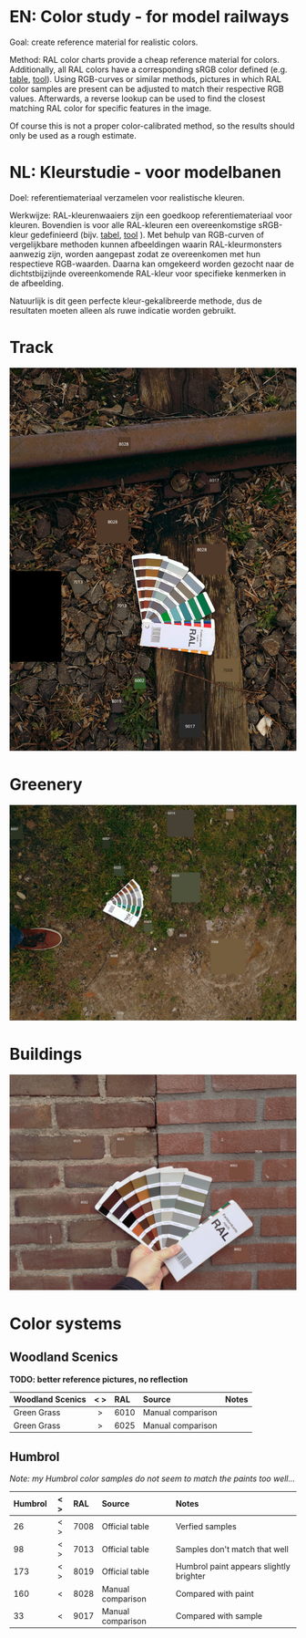 EN: Color study - for model railways
===========

Goal: create reference material for realistic colors.

Method: RAL color charts provide a cheap reference material for colors. Additionally, all RAL colors have a corresponding sRGB color defined (e.g. [table](https://en.wikipedia.org/wiki/List_of_RAL_colours), [tool](https://rgb.to/ral/page/1)). Using RGB-curves or similar methods, pictures in which RAL color samples are present can be adjusted to match their respective RGB values. Afterwards, a reverse lookup can be used to find the closest matching RAL color for specific features in the image.

Of course this is not a proper color-calibrated method, so the results should only be used as a rough estimate.


NL: Kleurstudie - voor modelbanen
===========

Doel: referentiemateriaal verzamelen voor realistische kleuren.

Werkwijze: RAL-kleurenwaaiers zijn een goedkoop referentiemateriaal voor kleuren. Bovendien is voor alle RAL-kleuren een overeenkomstige sRGB-kleur gedefinieerd (bijv. [tabel](https://en.wikipedia.org/wiki/List_of_RAL_colours), [tool](https://rgb.to/ral/page/1) ). Met behulp van RGB-curven of vergelijkbare methoden kunnen afbeeldingen waarin RAL-kleurmonsters aanwezig zijn, worden aangepast zodat ze overeenkomen met hun respectieve RGB-waarden. Daarna kan omgekeerd worden gezocht naar de dichtstbijzijnde overeenkomende RAL-kleur voor specifieke kenmerken in de afbeelding.

Natuurlijk is dit geen perfecte kleur-gekalibreerde methode, dus de resultaten moeten alleen als ruwe indicatie worden gebruikt.



Track
=====
![](Spoor/IMG_20240217_120311-ral.jpg)



Greenery
========
![](Bestrating/IMG_20240217_120705-ral.jpg)



Buildings
=================
![](Bebouwing/IMG_20240217_120449-ral.jpg)



Color systems
=============

Woodland Scenics
----------------

**TODO: better reference pictures, no reflection**

| Woodland Scenics | < > | RAL  | Source            | Notes |
| :--------------- | :-: | :--- | :---------------- | :---- |
| Green Grass      |  >  | 6010 | Manual comparison |       |
| Green Grass      |  >  | 6025 | Manual comparison |       |



Humbrol
-------

*Note: my Humbrol color samples do not seem to match the paints too well...*

| Humbrol | < > | RAL  | Source            | Notes                                   |
| :------ | :-: | :--- | :---------------- | :-------------------------------------- |
| 26      | < > | 7008 | Official table    | Verfied samples                         |
| 98      | < > | 7013 | Official table    | Samples don't match that well           |
| 173     | < > | 8019 | Official table    | Humbrol paint appears slightly brighter |
| 160     |  <  | 8028 | Manual comparison | Compared with paint                     |
| 33      |  <  | 9017 | Manual comparison | Compared with sample                    |
